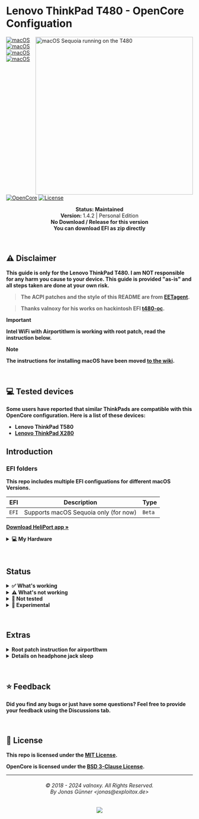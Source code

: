 # Lenovo ThinkPad T480 - OpenCore Configuation

<img align="right" src="https://shorturl.at/xbc4z" alt="macOS Sequoia running on the T480" width="425">

[![macOS](https://img.shields.io/badge/macOS-Monterey-brightgreen.svg?logo=apple)](https://developer.apple.com/documentation/macos-release-notes)
[![macOS](https://img.shields.io/badge/macOS-Ventura-brightgreen.svg?logo=apple)](https://developer.apple.com/documentation/macos-release-notes)
[![macOS](https://img.shields.io/badge/macOS-Sonoma-brightgreen.svg?logo=apple)](https://developer.apple.com/documentation/macos-release-notes)
[![macOS](https://img.shields.io/badge/macOS-Sequoia-brightgreen.svg?logo=apple)](https://developer.apple.com/documentation/macos-release-notes)
[![OpenCore](https://img.shields.io/badge/OpenCore-1.0.1-blue.svg)](https://github.com/acidanthera/OpenCorePkg)
[![License](https://img.shields.io/badge/license-MIT-purple.svg)](/LICENSE)

<p align="center">
   <strong>Status: Maintained</strong>
   <br />
   <strong>Version: </strong>1.4.2 | Personal Edition
   <br />
   <strong>No Download / Release for this version
   <br />
   <strong>You can download EFI as zip directly
   <br />
  </p>
</p>
</br>

## ⚠️ Disclaimer
This guide is only for the Lenovo ThinkPad T480. I am NOT responsible for any harm you cause to your device. This guide is provided "as-is" and all steps taken are done at your own risk.

> The ACPI patches and the style of this README are from [EETagent](https://github.com/EETagent/T480-OpenCore-Hackintosh).

> Thanks valnoxy for his works on hackintosh EFI [t480-oc](https://github.com/valnoxy/t480-oc).

> [!IMPORTANT]
> Intel WiFi with Airportitlwm is working with root patch, read the instruction below.

> [!NOTE]
> The instructions for installing macOS have been moved [to the wiki](https://github.com/valnoxy/t480-oc/wiki).


&nbsp;

## 💻 Tested devices
Some users have reported that similar ThinkPads are compatible with this OpenCore configuration. Here is a list of these devices:

- Lenovo ThinkPad T580
- [Lenovo ThinkPad X280](https://github.com/valnoxy/t480-oc/discussions/47)

## Introduction

### EFI folders

This repo includes multiple EFI configuations for different macOS Versions.

| EFI               | Description                                                               | Type      |
| ----------------- | ------------------------------------------------------------------------- | --------- |
| `EFI`             | Supports macOS Sequoia only (for now)                                     | `Beta`    |

<a href="https://github.com/OpenIntelWireless/HeliPort/releases"><strong>
Download HeliPort app »</strong></a>

<details>
<summary><strong>💻 My Hardware</strong></summary>
<br>
These are the Hardware component I use. But this OpenCore configuation <strong>should still work</strong> with your device, even if the components are not equal.

Check the model of your WiFi & Bluetooth card. Intel cards should be compatible with itlwm (or AirportItlwm). If your card is from another manufacturer, please check if your card supports macOS. macOS Sonoma no longer supports Broadcom Wifi cards.

| Category  | Component                            |
| --------- | ------------------------------------ |
| CPU       | Intel Core i5-8350U                  |
| GPU       | Intel UHD Graphics 620               |
| SSD       | WD SN520 512GB NVMe SSD (WWAN slot)  |
| SSD       | Samsung PM981a (main m.2 slot)       |
| Memory    | 32GB DDR4 2400Mhz                    |
| Camera    | 720p Camera                          |
| WiFi & BT | Intel® Dual Band Wireless-AC 8265    |

</details>  

</details>

&nbsp;

## Status

<details>  
<summary><strong>✅ What's working</strong></summary>
</br>
 
- [x] Intel WiFi & Bluetooth (Only Heliport Support)
- [x] Audio (Audio Jack & Speaker)
- [X] Brightness / Volume Control
- [X] Battery Information
- [X] USB Ports & Built-in Camera
- [X] Graphics Acceleration
- [X] Trackpoint / Touchpad
- [X] Power management / Sleep
- [X] FaceTime / iMessage (iServices)
- [X] HDMI
- [X] Automatic OS updates
- [X] SIP / FireVault 2
- [X] USB-C
- [X] DRM (Partially)
- Safari (Partially), Apple Music, and Apple TV seem to works with unfairgva=4 (Safari DRM only works on content that support HLS encryption)
- [X] Thunderbolt 3 (Cold Boot only for now)

</details>

<details>  
<summary><strong>⚠️ What's not working</strong></summary>
</br>

- [ ] Fingerprint Reader 
  - Disabled with NoTouchID kext
- [ ] Dualbooting Windows / Linux (with OpenCore) 
  - BSOD in windows, not recommend to do dualboot with this EFI / Use rEFInd for dual boot instead
- [ ] Iphone mirroring (15.0+)
  - Require macbook with T2 chips 
</details>

<details>  
<summary><strong>🔄 Not tested</strong></summary>
</br>

- [ ] WWAN
- [ ] Handoff / Universal Clipboard
- [ ] Sidecar (Cable) / AirPlay to Mac
- [ ] AirDrop & Continuity / Apple Watch Unlock / Sidecar Wireless
  - Only support for BCM Card
</details>

<details>  
<summary><strong>🔧 Experimental</strong></summary>
</br>

- [ ] Apple GuC Firmware (igfxfw=2)
  - It does booted on T480, but cpu frequent stuck at very low frequency
- [ ] rps-control (igfxrpsc=1)
  - works good, but need more time to test
- [ ] bios unlock stuff (CFG Unlock / DVMT Unlock)
  - well, i did unlocked bios now...
</details>

&nbsp;

## Extras
<details>  
<summary><strong>Root patch instruction for airportltwm</strong></summary>
</br>

> Credit to [ResQre](https://github.com/ResQre) for instruction

What you need
- intel wifi card (of course)
- hackintool (for device path) + your favourite plist editor (in my case, OCAuxiliaryTools)

1. open hackintool and go to Pcie menu, look for intel wireless (in my case, Wireless 8260)
![ภาพถ่ายหน้าจอ 2024-12-26 เวลา 1 49 07 AM](https://github.com/user-attachments/assets/93566ae7-5b73-47ba-8d26-b1241e8c8dda)

2. open plist editor (i'll use OCAuxiliaryTools), add device path (without #), then add the following device details

| Key   |      Data Type      |  Value |
|----------|:-------------:|:------:|
| IOName |  String | pci14e4,43a0|
| compatible |    String   | pci106b,117 |
| device-id | Data | A0430000 |
| device_type | String | Network Controller |
| model | String | BCM4360 802.11ac Wireless Network Adapter |
| name | String | pci14e4,43a0 |
| pci-aspm-default | Number | 0 |
| subsystem-id | Data | 17010000 |
| subsystem-vendor-id | Data | 6B100000 |
| vendor-xt | Data | E4140000 |

it should be like this

![image](https://github.com/user-attachments/assets/2a7b1d5b-29a7-4740-aaba-9ce1eb661f3f)


press save and reboot (no need for kext setup since it's already presents in the efi)

3. if you done the setup correctly, you should be able to install the OCLP root patch

![ภาพถ่ายหน้าจอ 2024-12-26 เวลา 2 36 01 AM](https://github.com/user-attachments/assets/6a44dd01-c7cf-4db5-8db7-e54683529687)

4. install the patch, then you can remove the spoof id (or add the # instead) and intel wifi should works without heliport

![ภาพถ่ายหน้าจอ 2024-12-26 เวลา 2 41 25 AM](https://github.com/user-attachments/assets/8b7edcd6-3416-4b81-8f3f-192605804a65)

</details>

<details>  
<summary><strong>Details on headphone jack sleep</strong></summary>
</br>

if you're using other t480 EFI, you will notice that audio is distroted after sleep

this [post](https://github.com/tylernguyen/x1c6-hackintosh/issues/75#issuecomment-705889447) give a very details on why audio become distorted after sleep

so how do i fix it without using hdaverbs, the answer is quite simple

the EAPD node on x1c6 and t480 are "nearly identical", here's codec dump on t480

```
Node 0x14 [Pin Complex] wcaps 0x40058d: Stereo Amp-Out
  Control: name="Speaker Playback Switch", index=0, device=0
    ControlAmp: chs=3, dir=Out, idx=0, ofs=0
  Amp-Out caps: ofs=0x00, nsteps=0x00, stepsize=0x00, mute=1
  Amp-Out vals:  [0x00 0x00]
  Pincap 0x00010014: OUT EAPD Detect
  EAPD 0x2: EAPD
  Pin Default 0x90170110: [Fixed] Speaker at Int N/A
    Conn = Analog, Color = Unknown
    DefAssociation = 0x1, Sequence = 0x0
    Misc = NO_PRESENCE
  Pin-ctls: 0x40: OUT
  Unsolicited: tag=00, enabled=0
  Power states:  D0 D1 D2 D3 EPSS
  Power: setting=D0, actual=D0
  Connection: 1
     0x02

Node 0x21 [Pin Complex] wcaps 0x40058d: Stereo Amp-Out
  Control: name="Headphone Playback Switch", index=0, device=0
    ControlAmp: chs=3, dir=Out, idx=0, ofs=0
  Amp-Out caps: ofs=0x00, nsteps=0x00, stepsize=0x00, mute=1
  Amp-Out vals:  [0x80 0x80]
  Pincap 0x0001001c: OUT HP EAPD Detect
  EAPD 0x2: EAPD
  Pin Default 0x0421101f: [Jack] HP Out at Ext Right
    Conn = 1/8, Color = Black
    DefAssociation = 0x1, Sequence = 0xf
  Pin-ctls: 0xc0: OUT HP
  Unsolicited: tag=01, enabled=1
  Power states:  D0 D1 D2 D3 EPSS
  Power: setting=D0, actual=D0
  Connection: 2
     0x02 0x03*

Node 0x19 [Pin Complex] wcaps 0x40048b: Stereo Amp-In
  Control: name="Mic Boost Volume", index=0, device=0
    ControlAmp: chs=3, dir=In, idx=0, ofs=0
  Amp-In caps: ofs=0x00, nsteps=0x03, stepsize=0x27, mute=0
  Amp-In vals:  [0x00 0x00]
  Pincap 0x00003724: IN Detect
    Vref caps: HIZ 50 GRD 80 100
  Pin Default 0x04a11040: [Jack] Mic at Ext Right
    Conn = 1/8, Color = Black
    DefAssociation = 0x4, Sequence = 0x0
  Pin-ctls: 0x24: IN VREF_80
  Unsolicited: tag=02, enabled=1
  Power states:  D0 D1 D2 D3 EPSS
  Power: setting=D0, actual=D0
```

and here's codec dump on x1c6

```
Node 0x14 [Pin Complex] wcaps 0x40058d: Stereo Amp-Out
  Control: name="Speaker Playback Switch", index=0, device=0
    ControlAmp: chs=3, dir=Out, idx=0, ofs=0
  Amp-Out caps: ofs=0x00, nsteps=0x00, stepsize=0x00, mute=1
  Amp-Out vals:  [0x00 0x00]
  Pincap 0x00010014: OUT EAPD Detect
  EAPD 0x2: EAPD
  Pin Default 0x90170110: [Fixed] Speaker at Int N/A
    Conn = Analog, Color = Unknown
    DefAssociation = 0x1, Sequence = 0x0
    Misc = NO_PRESENCE
  Pin-ctls: 0x40: OUT
  Unsolicited: tag=00, enabled=0
  Power states:  D0 D1 D2 D3 EPSS
  Power: setting=D0, actual=D0
  Connection: 1
     0x02

Node 0x21 [Pin Complex] wcaps 0x40058d: Stereo Amp-Out
  Control: name="Headphone Playback Switch", index=0, device=0
    ControlAmp: chs=3, dir=Out, idx=0, ofs=0
  Amp-Out caps: ofs=0x00, nsteps=0x00, stepsize=0x00, mute=1
  Amp-Out vals:  [0x80 0x80]
  Pincap 0x0001001c: OUT HP EAPD Detect
  EAPD 0x2: EAPD
  Pin Default 0x04211020: [Jack] HP Out at Ext Right
    Conn = 1/8, Color = Black
    DefAssociation = 0x2, Sequence = 0x0
  Pin-ctls: 0xc0: OUT HP
  Unsolicited: tag=01, enabled=1
  Power states:  D0 D1 D2 D3 EPSS
  Power: setting=D0, actual=D0
  Connection: 2
     0x02* 0x03

Node 0x19 [Pin Complex] wcaps 0x40048b: Stereo Amp-In
  Control: name="Mic Boost Volume", index=0, device=0
    ControlAmp: chs=3, dir=In, idx=0, ofs=0
  Amp-In caps: ofs=0x00, nsteps=0x03, stepsize=0x27, mute=0
  Amp-In vals:  [0x00 0x00]
  Pincap 0x00003724: IN Detect
    Vref caps: HIZ 50 GRD 80 100
  Pin Default 0x04a11040: [Jack] Mic at Ext Right
    Conn = 1/8, Color = Black
    DefAssociation = 0x4, Sequence = 0x0
  Pin-ctls: 0x24: IN VREF_80
  Unsolicited: tag=02, enabled=1
  Power states:  D0 D1 D2 D3 EPSS
  Power: setting=D0, actual=D0
```

that's mean besides connection on pin 0x21, the codec are pretty much identical to each other that's mean, if you look on layout-id 86 (that default on t480), it return

ConfigData

```
01271C10 01271D01 01271EA0 01271F90 01971C20 01971D30 01971E81 01971F01 01471C30 01471D61 01471E10 01471F90 01470C02 02171C40 02171D70 02171E21 02171F01 02170C02
```

WakeConfigData

```
01470C02
```

and layout 11 also return

ConfigData

```
01271C20 01271D00 01271EA6 01271F90 01971C30 01971D10 01971E81 01971F00 01471C50 01471D00 01471E17 01471F90 01470C02 02171C60 02171D10 02171E21 02171F00
```
WakeConfigData

```
01470C02
```

the fix is, add proper EPAD signal to both ConfigData and WakeConfigData, so layout 86 will return

```
01271C10 01271D01 01271EA0 01271F90 01971C20 01971D30 01971E81 01971F01 01471C30 01471D61 01471E10 01471F90 01470C02 02171C40 02171D70 02171E21 02171F01 02170C02
```

WakeConfigData

```
01470C02 02170C02 01970725
```

and layout 11 also return

ConfigData

```
01271C20 01271D00 01271EA6 01271F90 01971C30 01971D10 01971E81 01971F00 01471C50 01471D00 01471E17 01471F90 02171C60 02171D10 02171E21 02171F00 01470C02 02170C02
```
WakeConfigData

```
01470C02 02170C02 01970725
```

this will proper fix a distroted audio (without using external kexts or hdaverbs), only minor stuff is audio jack sometimes won't connect, but it isn't happened often, so i'm quite don't mind about it
</details>

&nbsp;

## ⭐️ Feedback
Did you find any bugs or just have some questions? Feel free to provide your feedback using the Discussions tab.

&nbsp;

## 📜 License

This repo is licensed under the [MIT License](https://github.com/valnoxy/t480-oc/blob/main/LICENSE).

OpenCore is licensed under the [BSD 3-Clause License](https://github.com/acidanthera/OpenCorePkg/blob/master/LICENSE.txt).

<hr>
<h6 align="center">© 2018 - 2024 valnoxy. All Rights Reserved. 
<br>
By Jonas Günner &lt;jonas@exploitox.de&gt;</h6>
<p align="center">
	<a href="https://github.com/valnoxy/t480-oc/blob/main/LICENSE"><img src="https://img.shields.io/static/v1.svg?style=for-the-badge&label=License&message=MIT&logoColor=d9e0ee&colorA=363a4f&colorB=b7bdf8"/></a>
</p>
